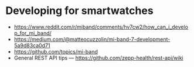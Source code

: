 # Developing for smartwatches

- <https://www.reddit.com/r/miband/comments/hv7cw2/how_can_i_develop_for_mi_band/>
- <https://medium.com/@matteocuzzolin/mi-band-7-development-5a9d83ca0d71>
- <https://github.com/topics/mi-band>
- General REST API tips &#8212; <https://github.com/zepp-health/rest-api/wiki> 
